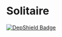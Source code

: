 Solitaire
=========

[![DepShield Badge](https://depshield.sonatype.org/badges/dptetc/Solitaire/depshield.svg)](https://depshield.github.io)
